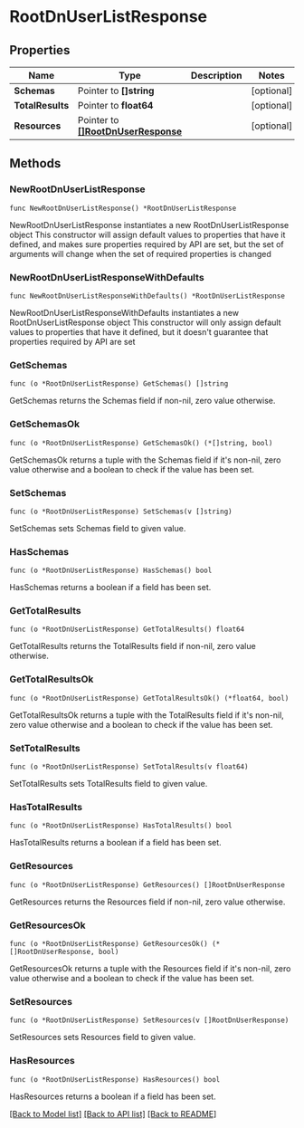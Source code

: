 # RootDnUserListResponse

## Properties

Name | Type | Description | Notes
------------ | ------------- | ------------- | -------------
**Schemas** | Pointer to **[]string** |  | [optional] 
**TotalResults** | Pointer to **float64** |  | [optional] 
**Resources** | Pointer to [**[]RootDnUserResponse**](RootDnUserResponse.md) |  | [optional] 

## Methods

### NewRootDnUserListResponse

`func NewRootDnUserListResponse() *RootDnUserListResponse`

NewRootDnUserListResponse instantiates a new RootDnUserListResponse object
This constructor will assign default values to properties that have it defined,
and makes sure properties required by API are set, but the set of arguments
will change when the set of required properties is changed

### NewRootDnUserListResponseWithDefaults

`func NewRootDnUserListResponseWithDefaults() *RootDnUserListResponse`

NewRootDnUserListResponseWithDefaults instantiates a new RootDnUserListResponse object
This constructor will only assign default values to properties that have it defined,
but it doesn't guarantee that properties required by API are set

### GetSchemas

`func (o *RootDnUserListResponse) GetSchemas() []string`

GetSchemas returns the Schemas field if non-nil, zero value otherwise.

### GetSchemasOk

`func (o *RootDnUserListResponse) GetSchemasOk() (*[]string, bool)`

GetSchemasOk returns a tuple with the Schemas field if it's non-nil, zero value otherwise
and a boolean to check if the value has been set.

### SetSchemas

`func (o *RootDnUserListResponse) SetSchemas(v []string)`

SetSchemas sets Schemas field to given value.

### HasSchemas

`func (o *RootDnUserListResponse) HasSchemas() bool`

HasSchemas returns a boolean if a field has been set.

### GetTotalResults

`func (o *RootDnUserListResponse) GetTotalResults() float64`

GetTotalResults returns the TotalResults field if non-nil, zero value otherwise.

### GetTotalResultsOk

`func (o *RootDnUserListResponse) GetTotalResultsOk() (*float64, bool)`

GetTotalResultsOk returns a tuple with the TotalResults field if it's non-nil, zero value otherwise
and a boolean to check if the value has been set.

### SetTotalResults

`func (o *RootDnUserListResponse) SetTotalResults(v float64)`

SetTotalResults sets TotalResults field to given value.

### HasTotalResults

`func (o *RootDnUserListResponse) HasTotalResults() bool`

HasTotalResults returns a boolean if a field has been set.

### GetResources

`func (o *RootDnUserListResponse) GetResources() []RootDnUserResponse`

GetResources returns the Resources field if non-nil, zero value otherwise.

### GetResourcesOk

`func (o *RootDnUserListResponse) GetResourcesOk() (*[]RootDnUserResponse, bool)`

GetResourcesOk returns a tuple with the Resources field if it's non-nil, zero value otherwise
and a boolean to check if the value has been set.

### SetResources

`func (o *RootDnUserListResponse) SetResources(v []RootDnUserResponse)`

SetResources sets Resources field to given value.

### HasResources

`func (o *RootDnUserListResponse) HasResources() bool`

HasResources returns a boolean if a field has been set.


[[Back to Model list]](../README.md#documentation-for-models) [[Back to API list]](../README.md#documentation-for-api-endpoints) [[Back to README]](../README.md)


